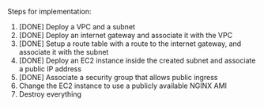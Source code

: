 Steps for implementation:
1. [DONE] Deploy a VPC and a subnet
2. [DONE] Deploy an internet gateway and associate it with the VPC
3. [DONE] Setup a route table with a route to the internet gateway, and associate it with the subnet
4. [DONE] Deploy an EC2 instance inside the created subnet and associate a public IP address
5. [DONE] Associate a security group that allows public ingress
6. Change the EC2 instance to use a publicly available NGINX AMI
7. Destroy everything